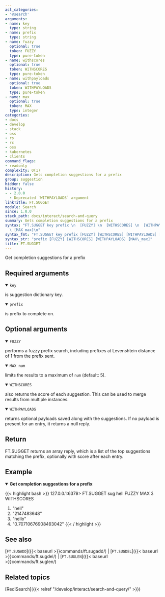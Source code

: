 ```yaml
---
acl_categories:
- '@search'
arguments:
- name: key
  type: string
- name: prefix
  type: string
- name: fuzzy
  optional: true
  token: FUZZY
  type: pure-token
- name: withscores
  optional: true
  token: WITHSCORES
  type: pure-token
- name: withpayloads
  optional: true
  token: WITHPAYLOADS
  type: pure-token
- name: max
  optional: true
  token: MAX
  type: integer
categories:
- docs
- develop
- stack
- oss
- rs
- rc
- oss
- kubernetes
- clients
command_flags:
- readonly
complexity: O(1)
description: Gets completion suggestions for a prefix
group: suggestion
hidden: false
history:
- - 2.0.0
  - Deprecated `WITHPAYLOADS` argument
linkTitle: FT.SUGGET
module: Search
since: 1.0.0
stack_path: docs/interact/search-and-query
summary: Gets completion suggestions for a prefix
syntax: "FT.SUGGET key prefix \n  [FUZZY] \n  [WITHSCORES] \n  [WITHPAYLOADS] \n \
  \ [MAX max]\n"
syntax_fmt: "FT.SUGGET key prefix [FUZZY] [WITHSCORES] [WITHPAYLOADS] [MAX\_max]"
syntax_str: "prefix [FUZZY] [WITHSCORES] [WITHPAYLOADS] [MAX\_max]"
title: FT.SUGGET
---
```


Get completion suggestions for a prefix

## Required arguments

<details open>
<summary><code>key</code></summary>

is suggestion dictionary key.
</details>

<details open>
<summary><code>prefix</code></summary>

is prefix to complete on.
</details>

## Optional arguments

<details open>
<summary><code>FUZZY</code></summary> 

performs a fuzzy prefix search, including prefixes at Levenshtein distance of 1 from the prefix sent.
</details>

<details open>
<summary><code>MAX num</code></summary> 

limits the results to a maximum of `num` (default: 5).
</details>

<details open>
<summary><code>WITHSCORES</code></summary> 

also returns the score of each suggestion. This can be used to merge results from multiple instances.
</details>

<details open>
<summary><code>WITHPAYLOADS</code></summary> 

returns optional payloads saved along with the suggestions. If no payload is present for an entry, it returns a null reply.
</details>

## Return

FT.SUGGET returns an array reply, which is a list of the top suggestions matching the prefix, optionally with score after each entry.

## Example

<details open>
<summary><b>Get completion suggestions for a prefix</b></summary>

{{< highlight bash >}}
127.0.0.1:6379> FT.SUGGET sug hell FUZZY MAX 3 WITHSCORES
1) "hell"
2) "2147483648"
3) "hello"
4) "0.70710676908493042"
{{< / highlight >}}
</details>

## See also

[`FT.SUGADD`]({{< baseurl >}}commands/ft.sugadd/) | [`FT.SUGDEL`]({{< baseurl >}}commands/ft.sugdel/) | [`FT.SUGLEN`]({{< baseurl >}}commands/ft.suglen/) 

## Related topics

[RediSearch]({{< relref "/develop/interact/search-and-query/" >}})
